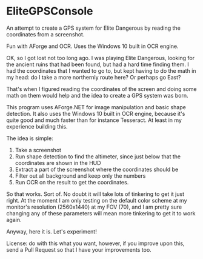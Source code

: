 # EliteGPSConsole
An attempt to create a GPS system for Elite Dangerous by reading the coordinates from a screenshot. 

Fun with AForge and OCR. Uses the Windows 10 built in OCR engine.


OK, so I got lost not too long ago. I was playing Elite Dangerous, looking for the ancient ruins that had been found, but 
had a hard time finding them. I had the coordinates that I wanted to go to, but kept having to do the math in my head: do I take
a more northernly route here? Or perhaps go East?

That's when I figured reading the coordinates of the screen and doing some math on them would help and the idea to create
a GPS system was born.

This program uses AForge.NET for image manipulation and basic shape detection. It also uses the Windows 10 built in OCR engine, 
because it's quite good and much faster than for instance Tesseract. At least in my experience building this.

The idea is simple:
1. Take a screenshot
2. Run shape detection to find the altimeter, since just below that the coordinates are shown in the HUD
3. Extract a part of the screenshot where the coordinates should be
4. Filter out all background and keep only the numbers
5. Run OCR on the result to get the coordinates.

So that works. Sort of. No doubt it will take lots of tinkering to get it just right. 
At the moment I am only testing on the default color scheme at my monitor's resolution (2560x1440) at my FOV (70), and I am
pretty sure changing any of these parameters will mean more tinkering to get it to work again.

Anyway, here it is. Let's experiment!

License: do with this what you want, however, if you improve upon this, send a Pull Request so that I have your improvements too.
